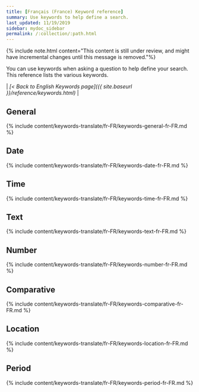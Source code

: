 ```yaml
---
title: [Français (France) Keyword reference]
summary: Use keywords to help define a search.
last_updated: 11/19/2019
sidebar: mydoc_sidebar
permalink: /:collection/:path.html
---
```

{% include note.html content="This content is still under review, and might have incremental changes until this message is removed."%}

You can use keywords when asking a question to help define your search. This reference lists the various keywords.

| _[< Back to English Keywords page]({{ site.baseurl }}/reference/keywords.html)_ |

## General

{% include content/keywords-translate/fr-FR/keywords-general-fr-FR.md %}

## Date

{% include content/keywords-translate/fr-FR/keywords-date-fr-FR.md %}

## Time

{% include content/keywords-translate/fr-FR/keywords-time-fr-FR.md %}

## Text

{% include content/keywords-translate/fr-FR/keywords-text-fr-FR.md %}

## Number

{% include content/keywords-translate/fr-FR/keywords-number-fr-FR.md %}

## Comparative

{% include content/keywords-translate/fr-FR/keywords-comparative-fr-FR.md %}

## Location

{% include content/keywords-translate/fr-FR/keywords-location-fr-FR.md %}

## Period

{% include content/keywords-translate/fr-FR/keywords-period-fr-FR.md %}
